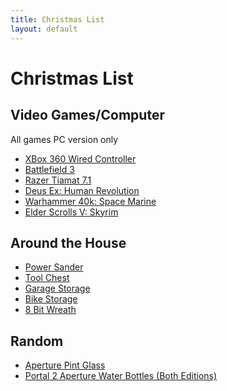 ```yaml
---
title: Christmas List
layout: default
---
```


# Christmas List

## Video Games/Computer 
All games PC version only
* [XBox 360 Wired Controller](http://goo.gl/kWEYI)
* [Battlefield 3][Battlefield]
* [Razer Tiamat 7.1](http://www.razerzone.com/tiamat/en)
* [Deus Ex: Human Revolution][DeusEx]
* [Warhammer 40k: Space Marine][Warhammer]
* [Elder Scrolls V: Skyrim][Skyrim]

## Around the House
* [Power Sander](http://goo.gl/3N2Mn)
* [Tool Chest](http://goo.gl/J3nvR)
* [Garage Storage](http://goo.gl/YoV9Y)
* [Bike Storage](http://goo.gl/STh8x)
* [8 Bit Wreath](http://goo.gl/fBeba)

## Random
* [Aperture Pint Glass](http://www.thinkgeek.com/interests/giftsforhim/e917/)
* [Portal 2 Aperture Water Bottles (Both Editions)](http://goo.gl/aN9LI)

[Battlefield]: http://goo.gl/M3aKh "Battlefield 3"
[Skyrim]: http://goo.gl/UOOTH "Skyrim"
[Warhammer]: http://goo.gl/3Q1wl "Warhammer"
[DeusEx]: http://goo.gl/yjeoC
